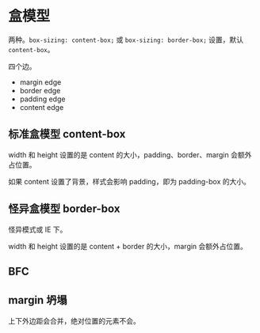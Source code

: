 # 盒模型

两种。`box-sizing: content-box;` 或 `box-sizing: border-box;` 设置，默认 `content-box`。

四个边。

- margin edge
- border edge
- padding edge
- content edge

## 标准盒模型 content-box

width 和 height 设置的是 content 的大小，padding、border、margin 会额外占位置。

如果 content 设置了背景，样式会影响 padding，即为 padding-box 的大小。

## 怪异盒模型 border-box

怪异模式或 IE 下。

width 和 height 设置的是 content + border 的大小，margin 会额外占位置。

## BFC



## margin 坍塌

上下外边距会合并，绝对位置的元素不会。